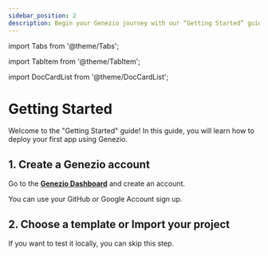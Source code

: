 ```yaml
---
sidebar_position: 2
description: Begin your Genezio journey with our “Getting Started” guide. Master backend class creation, method exporting, frontend calls, and local deployment for testing
---
```


import Tabs from '@theme/Tabs';

import TabItem from '@theme/TabItem';

import DocCardList from '@theme/DocCardList';

# Getting Started

<head>
  <title>Getting Started with Genezio | Genezio Documentation</title>
</head>

Welcome to the "Getting Started" guide!
In this guide, you will learn how to deploy your first app using Genezio.

## 1. Create a Genezio account

Go to the **[Genezio Dashboard](https://app.genez.io/auth/signup)** and create an account.

You can use your GitHub or Google Account sign up.

## 2. Choose a template or Import your project

If you want to test it locally, you can skip this step.

<DocCardList />
